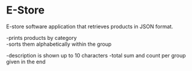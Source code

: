 # E-Store
E-store software application that retrieves products in JSON format.  

-prints products by category  
-sorts them alphabetically within the group

-description is shown up to 10 characters 
-total sum and count per group given in the end
